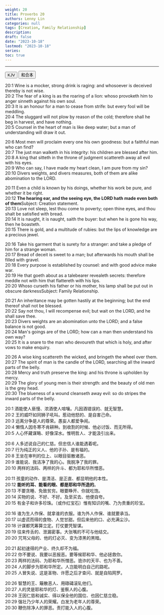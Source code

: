 ```yaml
---
weight: 20
title: Proverbs 20
authors: Lenny Lin
categories: null
tags: [Creation, Family Relationship]
description: 
draft: false
date: "2023-10-18"
lastmod: "2023-10-18"
series:
toc: true
---
```



<!--more-->
---

<!-- Tab links -->
<div class="tab">
  <button class="tablinks active" onclick="tablabel(event, 'english')">KJV</button>
  <button class="tablinks" onclick="tablabel(event, 'chinese')">和合本</button>
</div>

<!-- Tab content -->
<div id="english" class="tabcontent" style="display:block">

20:1 Wine is a mocker, strong drink is raging: and whosoever is deceived thereby is not wise.  
20:2 The fear of a king is as the roaring of a lion: whoso provoketh him to anger sinneth against his own soul.  
20:3 It is an honour for a man to cease from strife: but every fool will be meddling.  
20:4 The sluggard will not plow by reason of the cold; therefore shall he beg in harvest, and have nothing.  
20:5 Counsel in the heart of man is like deep water; but a man of understanding will draw it out.  

20:6 Most men will proclaim every one his own goodness: but a faithful man who can find?  
20:7 The just man walketh in his integrity: his children are blessed after him.  
20:8 A king that sitteth in the throne of judgment scattereth away all evil with his eyes.  
20:9 Who can say, I have made my heart clean, I am pure from my sin?  
20:10 Divers weights, and divers measures, both of them are alike abomination to the LORD.  

20:11 Even a child is known by his doings, whether his work be pure, and whether it be right.  
20:12 <b>The hearing ear, and the seeing eye, the LORD hath made even both of them</b><label for="made" class="margin-toggle sidenote-number"></label><span class="sidenote">Subject: Creation statement</span>.  
20:13 Love not sleep, lest thou come to poverty; open thine eyes, and thou shalt be satisfied with bread.  
20:14 It is naught, it is naught, saith the buyer: but when he is gone his way, then he boasteth.  
20:15 There is gold, and a multitude of rubies: but the lips of knowledge are a precious jewel.  

20:16 Take his garment that is surety for a stranger: and take a pledge of him for a strange woman.  
20:17 Bread of deceit is sweet to a man; but afterwards his mouth shall be filled with gravel.  
20:18 Every purpose is established by counsel: and with good advice make war.  
20:19 He that goeth about as a talebearer revealeth secrets: therefore meddle not with him that flattereth with his lips.  
20:20 Whoso curseth his father or his mother, his lamp shall be put out in obscure darkness<label for="curseth" class="margin-toggle sidenote-number"></label><span class="sidenote">Subject: Family Relationship</span>.  

20:21 An inheritance may be gotten hastily at the beginning; but the end thereof shall not be blessed.  
20:22 Say not thou, I will recompense evil; but wait on the LORD, and he shall save thee.  
20:23 Divers weights are an abomination unto the LORD; and a false balance is not good.  
20:24 Man's goings are of the LORD; how can a man then understand his own way?  
20:25 It is a snare to the man who devoureth that which is holy, and after vows to make enquiry.  

20:26 A wise king scattereth the wicked, and bringeth the wheel over them.  
20:27 The spirit of man is the candle of the LORD, searching all the inward parts of the belly.  
20:28 Mercy and truth preserve the king: and his throne is upholden by mercy.  
20:29 The glory of young men is their strength: and the beauty of old men is the grey head.  
20:30 The blueness of a wound cleanseth away evil: so do stripes the inward parts of the belly.  
</div>

<div id="chinese" class="tabcontent">

20:1 酒能使人亵慢、浓酒使人喧嚷。凡因酒错误的、就无智慧。  
20:2 王的威吓如同狮子吼叫。惹动他怒的、是自害己命。  
20:3 远离分争是人的尊荣。愚妄人都爱争闹。  
20:4 懒惰人因冬寒不肯耕种。到收割的时候、他必讨饭、而无所得。  
20:5 人心怀藏谋略、好像深水。惟明哲人、才能汲引出来。  

20:6 人多述说自己的仁慈。但忠信人谁能遇着呢。  
20:7 行为纯正的义人、他的子孙、是有福的。  
20:8 王坐在审判的位上、以眼目驱散诸恶。  
20:9 谁能说、我洁净了我的心。我脱净了我的罪。  
20:10 两样的法码、两样的升斗、都为耶和华所憎恶。  

20:11 孩童的动作、是清洁、是正直、都显明他的本性。  
20:12 <b>能听的耳、能看的眼、都是耶和华所造的</b>。  
20:13 不要贪睡、免致贫穷。眼要睁开、你就吃饱。  
20:14 买物的说、不好、不好。及至买去、他便自夸。  
20:15 有金子和许多珍珠。〔或作红宝石〕惟有知识的嘴、乃为贵重的珍宝。  

20:16 谁为生人作保、就拿谁的衣服。谁为外人作保、谁就要承当。  
20:17 以虚谎而得的食物、人觉甘甜。但后来他的口、必充满尘沙。  
20:18 计谋都凭筹算立定。打仗要凭智谋。  
20:19 往来传舌的、泄漏密事。大张嘴的不可与他结交。  
20:20 咒骂父母的、他的灯必灭、变为漆黑的黑暗。  

20:21 起初速得的产业、终久却不为福。  
20:22 你不要说、我要以恶报恶。要等候耶和华、他必拯救你。  
20:23 两样的法码、为耶和华所憎恶。诡诈的天平、也为不善。  
20:24 人的脚步为耶和华所定。人岂能明白自己的路呢。  
20:25 人冒失说、这是圣物、许愿之后才查问、就是自陷网罗。  

20:26 智慧的王、簸散恶人、用碌碡滚轧他们。  
20:27 人的灵是耶和华的灯、鉴察人的心腹。  
20:28 王因仁慈和诚实、得以保全他的国位、也因仁慈立稳。  
20:29 强壮乃少年人的荣耀。白发为老年人的尊荣。  
20:30 鞭伤除净人的罪恶。责打能入人的心腹。 

</div>


